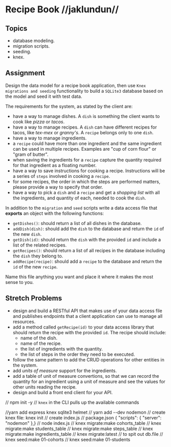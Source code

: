 # Recipe Book //jaklundun//

## Topics

- database modeling.
- migration scripts.
- seeding.
- knex.

## Assignment

Design the data model for a recipe book application, then use `Knex migrations and seeding` functionality to build a `SQLite3` database based on the model and seed it with test data.

The requirements for the system, as stated by the client are:

- have a way to manage dishes. A `dish` is something the client wants to cook like _pizza_ or _tacos_.
- have a way to manage recipes. A `dish` can have different recipes for tacos, like _tex-mex_ or _granny's_. A `recipe` belongs only to one `dish`.
- have a way to manage ingredients.
- a `recipe` could have more than one ingredient and the same ingredient can be used in multiple recipes. Examples are "cup of corn flour" or "gram of butter".
- when saving the ingredients for a `recipe` capture the quantity required for that ingredient as a floating number.
- have a way to save instructions for cooking a recipe. Instructions will be a series of `steps` involved in cooking a `recipe`.
- for some recipes, the order in which the steps are performed matters, please provide a way to specify that order.
- have a way to pick a `dish` and a `recipe` and get a _shopping list_ with all the ingredients, and quantity of each, needed to cook the `dish`.

In addition to the `migration` and `seed` scripts write a data access file that **exports** an object with the following functions:

- `getDishes()`: should return a list of all dishes in the database.
- `addDish(dish)`: should add the `dish` to the database and return the `id` of the new `dish`.
- `getDish(id)`: should return the `dish` with the provided `id` and include a list of the related recipes.
- `getRecipes()`: should return a list of all recipes in the database including the `dish` they belong to.
- `addRecipe(recipe)`: should add a `recipe` to the database and return the `id` of the new `recipe`.

Name this file anything you want and place it where it makes the most sense to you.

## Stretch Problems

- design and build a RESTful API that makes use of your data access file and publishes endpoints that a client application can use to manage all resources.
- add a method called `getRecipe(id)` to your data access library that should return the recipe with the provided `id`. The recipe should include:
  - name of the dish.
  - name of the recipe.
  - the list of ingredients with the quantity.
  - the list of steps in the order they need to be executed.
- follow the same pattern to add the CRUD operations for other entities in the system.
- add _units of measure_ support for the ingredients.
- add a table of unit of measure convertions, so that we can record the quantity for an ingredient using a unit of measure and see the values for other units reading the recipe.
- design and build a front end client for your API.

// npm init -y
// `knex` in the CLI pulls up the available commands

//yarn add express knex sqlite3 helmet
// yarn add --dev nodemon
// create knex file: knex init
// create index.js
// package.json {  "scripts": {
    "server": "nodemon"
  },}
// node index.js
// knex migrate:make cohorts_table
// knex migrate:make students_table
// knex migrate:make steps_table
// knex migrate:make ingredients_table
// knex migrate:latest // to spit out db.file
// knex seed:make 01-cohorts
// knex seed:make 01-students